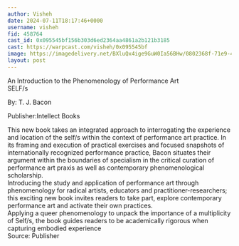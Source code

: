 ```yaml
---
author: Visheh
date: 2024-07-11T18:17:46+0000
username: visheh
fid: 458764
cast_id: 0x095545bf156b303d6ed2364aa4861a2b121b3185
cast: https://warpcast.com/visheh/0x095545bf
image: https://imagedelivery.net/BXluQx4ige9GuW0Ia56BHw/0802368f-71e9-46ee-f045-c81b2e0a3600/original
layout: post
---
```

An Introduction to the Phenomenology of Performance Art  
SELF/s  
  
By: T. J. Bacon   
  
Publisher:Intellect Books  
  
This new book takes an integrated approach to interrogating the experience and location of the self/s within the context of performance art practice. In its framing and execution of practical exercises and focused snapshots of internationally recognized performance practice, Bacon situates their argument within the boundaries of specialism in the critical curation of performance art praxis as well as contemporary phenomenological scholarship.  
Introducing the study and application of performance art through phenomenology for radical artists, educators and practitioner-researchers; this exciting new book invites readers to take part, explore contemporary performance art and activate their own practices.  
Applying a queer phenomenology to unpack the importance of a multiplicity of Self/s, the book guides readers to be academically rigorous when capturing embodied experience  
Source: Publisher  

<img src='https://imagedelivery.net/BXluQx4ige9GuW0Ia56BHw/0802368f-71e9-46ee-f045-c81b2e0a3600/original' alt='' referrerpolicy='no-referrer'/>